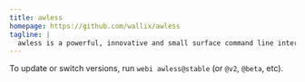 ```yaml
---
title: awless
homepage: https://github.com/wallix/awless
tagline: |
  awless is a powerful, innovative and small surface command line interface (CLI) to manage Amazon Web Services.
---
```


To update or switch versions, run `webi awless@stable` (or `@v2`, `@beta`, etc).
